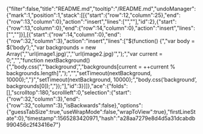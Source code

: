 {"filter":false,"title":"README.md","tooltip":"/README.md","undoManager":{"mark":1,"position":1,"stack":[[{"start":{"row":12,"column":25},"end":{"row":13,"column":0},"action":"insert","lines":["",""],"id":2},{"start":{"row":13,"column":0},"end":{"row":14,"column":0},"action":"insert","lines":["",""]}],[{"start":{"row":14,"column":0},"end":{"row":32,"column":3},"action":"insert","lines":["$(function() {","var body = $(‘body’);","var backgrounds = new Array(","‘url(image1.jpg)’,","‘url(image2.jpg)’",");","var current = 0;","","function nextBackground() {","body.css(","‘background’,","backgrounds[current = ++current % backgrounds.length]",");","","setTimeout(nextBackground, 10000);","}","setTimeout(nextBackground, 10000);","body.css(‘background’, backgrounds[0]);","});"],"id":3}]]},"ace":{"folds":[],"scrolltop":180,"scrollleft":0,"selection":{"start":{"row":32,"column":3},"end":{"row":32,"column":3},"isBackwards":false},"options":{"guessTabSize":true,"useWrapMode":false,"wrapToView":true},"firstLineState":0},"timestamp":1565283420971,"hash":"a28aa7279e8d4d5a31dcabdb990456c2f43416e7"}